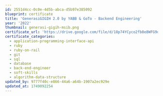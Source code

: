```yaml
---
id: 2551d4cc-0c0e-4d5b-abca-d5b97e385092
blueprint: certificate
title: 'GenerasiGIGIH 2.0 by YABB & GoTo - Backend Engineering'
year: '2022'
thumbnail: generasi-gigih-msib.png
certificate_url: 'https://drive.google.com/file/d/18p74YCyco2fb8e8WFG9qFq098NScnRzJ/view?usp=sharing'
certificate_categories:
  - application-programming-interface-api
  - ruby
  - ruby-on-rail
  - git
  - sql
  - database
  - back-end-engineer
  - soft-skills
  - algorithm-data-structure
updated_by: 9777f40c-e866-44a6-a64b-1907a2ec929e
updated_at: 1749092254
---
```

